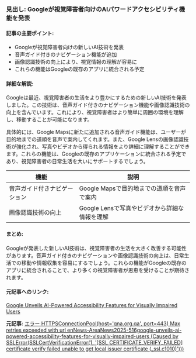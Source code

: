 ### 見出し: Googleが視覚障害者向けのAIパワードアクセシビリティ機能を発表

#### 記事の主要ポイント:
- Googleが視覚障害者向けの新しいAI技術を発表
- 音声ガイド付きのナビゲーション機能が追加
- 画像認識技術の向上により、視覚情報の理解が容易に
- これらの機能はGoogleの既存のアプリに統合される予定

#### 詳細な解説:
Googleは最近、視覚障害者の生活をより豊かにするための新しいAI技術を発表しました。この技術は、音声ガイド付きのナビゲーション機能や画像認識技術の向上を含んでいます。これにより、視覚障害者はより簡単に周囲の環境を理解し、移動することが可能になります。

具体的には、Google Mapsに新たに追加される音声ガイド機能は、ユーザーが目的地までの道順を音声で案内してくれます。また、Google Lensの画像認識技術が強化され、写真やビデオから得られる情報をより詳細に理解することができます。これらの機能は、Googleの既存のアプリケーションに統合される予定であり、視覚障害者の日常生活を大いにサポートするでしょう。

| 機能 | 説明 |
|---|---|
| 音声ガイド付きナビゲーション | Google Mapsで目的地までの道順を音声で案内 |
| 画像認識技術の向上 | Google Lensで写真やビデオから詳細な情報を理解 |

#### まとめ:
Googleが発表した新しいAI技術は、視覚障害者の生活を大きく改善する可能性があります。音声ガイド付きのナビゲーションや画像認識技術の向上は、日常生活での移動や情報収集を容易にするでしょう。これらの機能がGoogleの既存のアプリに統合されることで、より多くの視覚障害者が恩恵を受けることが期待されます。

#### 元記事へのリンク:
[Google Unveils AI-Powered Accessibility Features for Visually Impaired Users](enNews-AreaNews2025-516google-unveils-ai-powered-accessibility-features-for-visually-impaired-users)

**元記事:** [エラー HTTPSConnectionPool(host='qna.org.qa', port=443) Max retries exceeded with url enNews-AreaNews2025-516google-unveils-ai-powered-accessibility-features-for-visually-impaired-users (Caused by SSLError(SSLCertVerificationError(1, '[SSL CERTIFICATE_VERIFY_FAILED] certificate verify failed unable to get local issuer certificate (_ssl.c1010)')))](https://qna.org.qa/en/News-Area/News/2025-5/16/google-unveils-ai-powered-accessibility-features-for-visually-impaired-users)